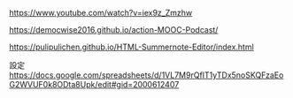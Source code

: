 https://www.youtube.com/watch?v=iex9z_Zmzhw

https://democwise2016.github.io/action-MOOC-Podcast/

https://pulipulichen.github.io/HTML-Summernote-Editor/index.html

設定
https://docs.google.com/spreadsheets/d/1VL7M9rQfIT1yTDx5noSKQFzaEoG2WVUF0k8ODta8Upk/edit#gid=2000612407